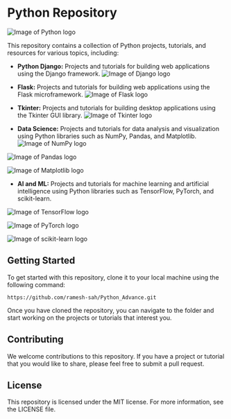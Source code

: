 # Python Repository
![Image of Python logo](https://upload.wikimedia.org/wikipedia/commons/thumb/c/c3/Python-logo-notext.svg/1200px-Python-logo-notext.svg.png)

This repository contains a collection of Python projects, tutorials, and resources for various topics, including:

* **Python Django:** Projects and tutorials for building web applications using the Django framework.
![Image of Django logo](https://upload.wikimedia.org/wikipedia/commons/thumb/7/74/Django_logo.svg/1200px-Django_logo.svg.png)

* **Flask:** Projects and tutorials for building web applications using the Flask microframework.
![Image of Flask logo](https://upload.wikimedia.org/wikipedia/commons/thumb/b/bf/Flask_logo.svg/1200px-Flask_logo.svg.png)
* **Tkinter:** Projects and tutorials for building desktop applications using the Tkinter GUI library.
![Image of Tkinter logo](https://upload.wikimedia.org/wikipedia/commons/thumb/c/c1/Tkinter_logo.svg/1200px-Tkinter_logo.svg.png)
* **Data Science:** Projects and tutorials for data analysis and visualization using Python libraries such as NumPy, Pandas, and Matplotlib.
![Image of NumPy logo](https://upload.wikimedia.org/wikipedia/commons/thumb/d/d7/NumPy_logo.svg/1200px-NumPy_logo.svg.png)

![Image of Pandas logo](https://upload.wikimedia.org/wikipedia/commons/thumb/9/9a/Pandas_logo.svg/1200px-Pandas_logo.svg.png)

![Image of Matplotlib logo](https://upload.wikimedia.org/wikipedia/commons/thumb/2/22/Matplotlib_logo.svg/1200px-Matplotlib_logo.svg.png)

* **AI and ML:** Projects and tutorials for machine learning and artificial intelligence using Python libraries such as TensorFlow, PyTorch, and scikit-learn.

![Image of TensorFlow logo](https://upload.wikimedia.org/wikipedia/commons/thumb/9/9e/TensorFlow_logo.svg/1200px-TensorFlow_logo.svg.png)

![Image of PyTorch logo](https://upload.wikimedia.org/wikipedia/commons/thumb/9/9a/PyTorch_logo.svg/1200px-PyTorch_logo.svg.png)

![Image of scikit-learn logo](https://upload.wikimedia.org/wikipedia/commons/thumb/5/5f/Scikit_learn_logo.svg/1200px-Scikit_learn_logo.svg.png)


## Getting Started

To get started with this repository, clone it to your local machine using the following command:
```
https://github.com/ramesh-sah/Python_Advance.git
```
Once you have cloned the repository, you can navigate to the folder and start working on the projects or tutorials that interest you.

## Contributing

We welcome contributions to this repository. If you have a project or tutorial that you would like to share, please feel free to submit a pull request.

## License

This repository is licensed under the MIT license. For more information, see the LICENSE file.









